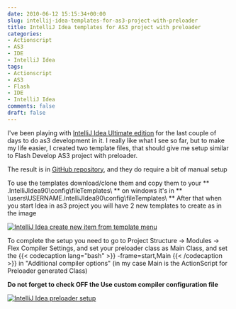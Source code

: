 ```yaml
---
date: 2010-06-12 15:15:34+00:00
slug: intellij-idea-templates-for-as3-project-with-preloader
title: IntelliJ Idea templates for AS3 project with preloader
categories:
- Actionscript
- AS3
- IDE
- IntelliJ Idea
tags:
- Actionscript
- AS3
- Flash
- IDE
- IntelliJ Idea
comments: false
draft: false
---
```



I've been playing with [IntelliJ Idea Ultimate edition](http://www.jetbrains.com/idea/features/flex_ide.html) for the last couple of days to do as3 development in it.
I really like what I see so far, but to make my life easier, I created two template files, that should give me setup similar to Flash Develop AS3 project with preloader.
<!--more-->
The result is in [GitHub repository](http://github.com/vranac/IntelliJ-Idea-Templates-AS3), and they do require a bit of manual setup

To use the templates download/clone them and copy them to your ** .IntelliJIdea90\config\fileTemplates\ ** on windows it's in ** \users\USERNAME\.IntelliJIdea90\config\fileTemplates\ **
After that when you start Idea in as3 project you will have 2 new templates to create as in the image



[![IntelliJ Idea create new item from template menu](/images/2010-06-12-intellij-idea-templates-for-as3-project-with-preloader/idea-create-new-227x300.png)](/images/2010-06-12-intellij-idea-templates-for-as3-project-with-preloader/idea-create-new.png)



To complete the setup you need to go to Project Structure -> Modules -> Flex Compiler Settings, and set your preloader class as Main Class, and set the
{{< codecaption lang="bash" >}}
-frame=start,Main
{{< /codecaption >}}
in "Additional compiler options" (in my case Main is the ActionScript for Preloader generated Class)

**Do not forget to check OFF the Use custom compiler configuration file**




[![IntelliJ Idea preloader setup](/images/2010-06-12-intellij-idea-templates-for-as3-project-with-preloader/idea-preloader-setup-300x166.png)](/images/2010-06-12-intellij-idea-templates-for-as3-project-with-preloader/idea-preloader-setup.png)



